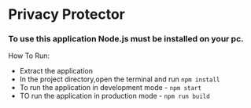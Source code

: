 # Privacy Protector

### To use this application **Node.js** must be installed on your pc.

How To Run:

- Extract the application
- In the project directory,open the terminal and run `npm install`
- To run the application in development mode - `npm start`
- TO run the application in production mode - `npm run build`

